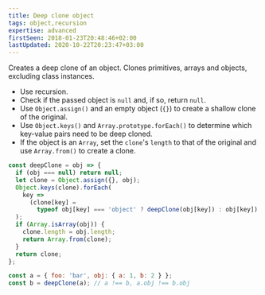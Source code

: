 ```yaml
---
title: Deep clone object
tags: object,recursion
expertise: advanced
firstSeen: 2018-01-23T20:48:46+02:00
lastUpdated: 2020-10-22T20:23:47+03:00
---
```


Creates a deep clone of an object.
Clones primitives, arrays and objects, excluding class instances.

- Use recursion.
- Check if the passed object is `null` and, if so, return `null`.
- Use `Object.assign()` and an empty object (`{}`) to create a shallow clone of the original.
- Use `Object.keys()` and `Array.prototype.forEach()` to determine which key-value pairs need to be deep cloned.
- If the object is an `Array`, set the `clone`'s `length` to that of the original and use `Array.from()` to create a clone.

```js
const deepClone = obj => {
  if (obj === null) return null;
  let clone = Object.assign({}, obj);
  Object.keys(clone).forEach(
    key =>
      (clone[key] =
        typeof obj[key] === 'object' ? deepClone(obj[key]) : obj[key])
  );
  if (Array.isArray(obj)) {
    clone.length = obj.length;
    return Array.from(clone);
  }
  return clone;
};
```

```js
const a = { foo: 'bar', obj: { a: 1, b: 2 } };
const b = deepClone(a); // a !== b, a.obj !== b.obj
```
